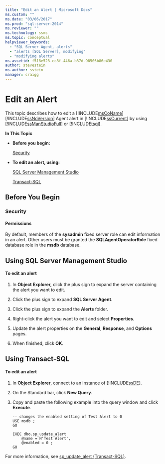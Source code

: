 ```yaml
---
title: "Edit an Alert | Microsoft Docs"
ms.custom: ""
ms.date: "03/06/2017"
ms.prod: "sql-server-2014"
ms.reviewer: ""
ms.technology: ssms
ms.topic: conceptual
helpviewer_keywords: 
  - "SQL Server Agent, alerts"
  - "alerts [SQL Server], modifying"
  - "modifying alerts"
ms.assetid: f518e528-cc8f-446a-b37d-98505b86e430
author: stevestein
ms.author: sstein
manager: craigg
---
```

# Edit an Alert
  This topic describes how to edit a [!INCLUDE[msCoName](../../includes/msconame-md.md)] [!INCLUDE[ssNoVersion](../../includes/ssnoversion-md.md)] Agent alert in [!INCLUDE[ssCurrent](../../includes/sscurrent-md.md)] by using [!INCLUDE[ssManStudioFull](../../includes/ssmanstudiofull-md.md)] or [!INCLUDE[tsql](../../includes/tsql-md.md)].  
  
 **In This Topic**  
  
-   **Before you begin:**  
  
     [Security](#Security)  
  
-   **To edit an alert, using:**  
  
     [SQL Server Management Studio](#SSMSProcedure)  
  
     [Transact-SQL](#TsqlProcedure)  
  
##  <a name="BeforeYouBegin"></a> Before You Begin  
  
###  <a name="Security"></a> Security  
  
####  <a name="Permissions"></a> Permissions  
 By default, members of the **sysadmin** fixed server role can edit information in an alert. Other users must be granted the **SQLAgentOperatorRole** fixed database role in the **msdb** database.  
  
##  <a name="SSMSProcedure"></a> Using SQL Server Management Studio  
  
#### To edit an alert  
  
1.  In **Object Explorer,** click the plus sign to expand the server containing the alert you want to edit.  
  
2.  Click the plus sign to expand **SQL Server Agent**.  
  
3.  Click the plus sign to expand the **Alerts** folder.  
  
4.  Right-click the alert you want to edit and select **Properties**.  
  
5.  Update the alert properties on the **General**, **Response**, and **Options** pages.  
  
6.  When finished, click **OK**.  
  
##  <a name="TsqlProcedure"></a> Using Transact-SQL  
  
#### To edit an alert  
  
1.  In **Object Explorer**, connect to an instance of [!INCLUDE[ssDE](../../includes/ssde-md.md)].  
  
2.  On the Standard bar, click **New Query**.  
  
3.  Copy and paste the following example into the query window and click **Execute**.  
  
    ```  
    -- changes the enabled setting of Test Alert to 0  
    USE msdb ;  
    GO  
  
    EXEC dbo.sp_update_alert  
        @name = N'Test Alert',  
        @enabled = 0 ;  
    GO  
    ```  
  
 For more information, see [sp_update_alert &#40;Transact-SQL&#41;](/sql/relational-databases/system-stored-procedures/sp-update-alert-transact-sql).  
  
  
